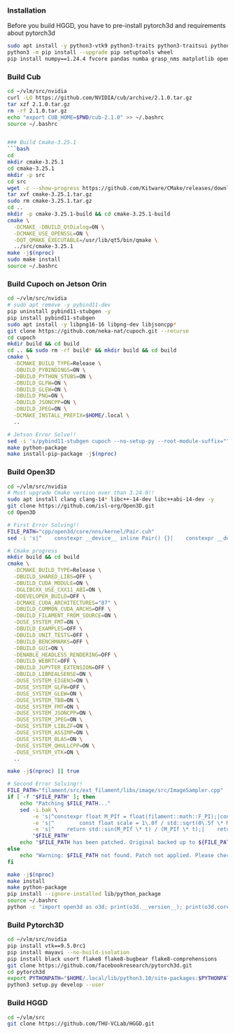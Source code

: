 ### Installation
Before you build HGGD, you have to pre-install pytorch3d and requirements about pytorch3d
```bash
sudo apt install -y python3-vtk9 python3-traits python3-traitsui python3-pyface libvtk9-dev nasm
python3 -m pip install --upgrade pip setuptools wheel
pip install numpy==1.24.4 fvcore pandas numba grasp_nms matplotlib open3d scikit-image tensorboardX torchsummary tqdm transforms3d trimesh pyrender autolab_core cvxopt iopath imageio plotly nasm numba ipython
```

### Build Cub
```bash
cd ~/vlm/src/nvidia
curl -LO https://github.com/NVIDIA/cub/archive/2.1.0.tar.gz
tar xzf 2.1.0.tar.gz
rm -rf 2.1.0.tar.gz
echo "export CUB_HOME=$PWD/cub-2.1.0" >> ~/.bashrc
source ~/.bashrc


### Build Cmake-3.25.1
```bash
cd
mkdir cmake-3.25.1
cd cmake-3.25.1
mkdir -p src
cd src
wget -c --show-progress https://github.com/Kitware/CMake/releases/download/v3.25.1/cmake-3.25.1.tar.gz
tar xvf cmake-3.25.1.tar.gz
sudo rm cmake-3.25.1.tar.gz
cd ..
mkdir -p cmake-3.25.1-build && cd cmake-3.25.1-build
cmake \
  -DCMAKE_-DBUILD_QtDialog=ON \
  -DCMAKE_USE_OPENSSL=ON \
  -DQT_QMAKE_EXECUTABLE=/usr/lib/qt5/bin/qmake \
  ../src/cmake-3.25.1
make -j$(nproc)
sudo make install
source ~/.bashrc
```

### Build Cupoch on Jetson Orin
```bash
cd ~/vlm/src/nvidia
# sudo apt remove -y pybind11-dev
pip uninstall pybind11-stubgen -y
pip install pybind11-stubgen
sudo apt install -y libpng16-16 libpng-dev libjsoncpp*
git clone https://github.com/neka-nat/cupoch.git --recurse
cd cupoch
mkdir build && cd build
cd .. && sudo rm -rf build* && mkdir build && cd build
cmake \
  -DCMAKE_BUILD_TYPE=Release \
  -DBUILD_PYBINDINGS=ON \
  -DBUILD_PYTHON_STUBS=ON \
  -DBUILD_GLFW=ON \
  -DBUILD_GLEW=ON \
  -DBUILD_PNG=ON \
  -DBUILD_JSONCPP=ON \
  -DBUILD_JPEG=ON \
  -DCMAKE_INSTALL_PREFIX=$HOME/.local \
  ..

# Jetson Error Solve!!
sed -i 's/pybind11-stubgen cupoch --no-setup-py --root-module-suffix="" --ignore-invalid=all/pybind11-stubgen cupoch --root-suffix="" --ignore-all-errors/' ../src/python/CMakeLists.txt
make python-package
make install-pip-package -j$(nproc)
```

### Build Open3D
```bash
cd ~/vlm/src/nvidia
# Must upgrade Cmake version over than 3.24.0!!
sudo apt install clang clang-14* libc++-14-dev libc++abi-14-dev -y
git clone https://github.com/isl-org/Open3D.git
cd Open3D

# First Error Solving!!
FILE_PATH="cpp/open3d/core/nns/kernel/Pair.cuh"
sed -i 's|^    constexpr __device__ inline Pair() {}|    constexpr __device__ inline Pair() = default;|' "$FILE_PATH"

# Cmake progress
mkdir build && cd build
cmake \
  -DCMAKE_BUILD_TYPE=Release \
  -DBUILD_SHARED_LIBS=OFF \
  -DBUILD_CUDA_MODULE=ON \
  -DGLIBCXX_USE_CXX11_ABI=ON \
  -DDEVELOPER_BUILD=OFF \
  -DCMAKE_CUDA_ARCHITECTURES="87" \
  -DBUILD_COMMON_CUDA_ARCHS=OFF \
  -DBUILD_FILAMENT_FROM_SOURCE=ON \
  -DUSE_SYSTEM_FMT=ON \
  -DBUILD_EXAMPLES=OFF \
  -DBUILD_UNIT_TESTS=OFF \
  -DBUILD_BENCHMARKS=OFF \
  -DBUILD_GUI=ON \
  -DENABLE_HEADLESS_RENDERING=OFF \
  -DBUILD_WEBRTC=OFF \
  -DBUILD_JUPYTER_EXTENSION=OFF \
  -DBUILD_LIBREALSENSE=ON \
  -DUSE_SYSTEM_EIGEN3=ON \
  -DUSE_SYSTEM_GLFW=OFF \
  -DUSE_SYSTEM_GLEW=ON \
  -DUSE_SYSTEM_TBB=ON \
  -DUSE_SYSTEM_FMT=ON \
  -DUSE_SYSTEM_JSONCPP=ON \
  -DUSE_SYSTEM_JPEG=ON \
  -DUSE_SYSTEM_LIBLZF=ON \
  -DUSE_SYSTEM_ASSIMP=ON \
  -DUSE_SYSTEM_BLAS=ON \
  -DUSE_SYSTEM_QHULLCPP=ON \
  -DUSE_SYSTEM_VTK=ON \
  ..

make -j$(nproc) || true

# Second Error Solving!!
FILE_PATH="filament/src/ext_filament/libs/image/src/ImageSampler.cpp"
if [ -f "$FILE_PATH" ]; then
    echo "Patching $FILE_PATH..."
    sed -i.bak \
        -e 's|^constexpr float M_PIf = float(filament::math::F_PI);|constexpr float FILAMENT_M_PIF = float(filament::math::F_PI);|' \
        -e 's|^        const float scale = 1\.0f / std::sqrt(0\.5f \* M_PIf);|        const float scale = 1\.0f / std::sqrt(0\.5f \* FILAMENT_M_PIF);|' \
        -e 's|^    return std::sin(M_PIf \* t) / (M_PIf \* t);|    return std::sin(FILAMENT_M_PIF \* t) / (FILAMENT_M_PIF \* t);|' \
        "$FILE_PATH"
    echo "$FILE_PATH has been patched. Original backed up to ${FILE_PATH}.bak"
else
    echo "Warning: $FILE_PATH not found. Patch not applied. Please check the path or if Filament sources were correctly fetched."
fi

make -j$(nproc)
make install
make python-package
pip install --ignore-installed lib/python_package
source ~/.bashrc
python -c "import open3d as o3d; print(o3d.__version__); print(o3d.core.cuda.is_available())"
```

### Build Pytorch3D
```bash
cd ~/vlm/src/nvidia
pip install vtk==9.5.0rc1
pip install mayavi --no-build-isolation
pip install black usort flake8 flake8-bugbear flake8-comprehensions
git clone https://github.com/facebookresearch/pytorch3d.git
cd pytorch3d
export PYTHONPATH="$HOME/.local/lib/python3.10/site-packages:$PYTHONPATH"
python3 setup.py develop --user
```

### Build HGGD
```bash
cd ~/vlm/src
git clone https://github.com/THU-VCLab/HGGD.git
```